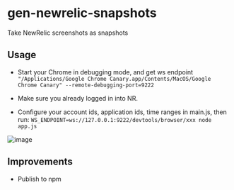 # gen-newrelic-snapshots

Take NewRelic screenshots as snapshots

## Usage

- Start your Chrome in debugging mode, and get ws endpoint
`"/Applications/Google Chrome Canary.app/Contents/MacOS/Google Chrome Canary" --remote-debugging-port=9222`

- Make sure you already logged in into NR.

- Configure your account ids, application ids, time ranges in main.js, then run:
`WS_ENDPOINT=ws://127.0.0.1:9222/devtools/browser/xxx node app.js`

![image](https://user-images.githubusercontent.com/261283/48337211-4bc11880-e69d-11e8-9348-f60390a83cf2.png)

## Improvements
- Publish to npm
